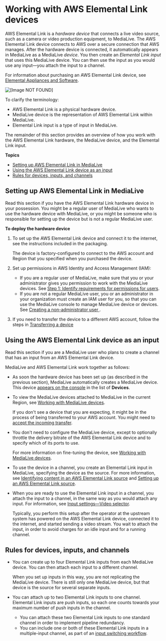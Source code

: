 # Working with AWS Elemental Link devices<a name="feature-elink"></a>

AWS Elemental Link is a *hardware device* that connects a live video source, such as a camera or video production equipment, to MediaLive\. The AWS Elemental Link device connects to AWS over a secure connection that AWS manages\. After the hardware device is connected, it automatically appears in MediaLive as a MediaLive *device*\. You then create an *Elemental Link input* that uses this MediaLive device\. You can then use the input as you would use any input—you attach the input to a channel\. 

For information about purchasing an AWS Elemental Link device, see [Elemental Appliances and Software](https://console.aws.amazon.com/elemental-appliances-software/home#/linkhome)\.

![\[Image NOT FOUND\]](http://docs.aws.amazon.com/medialive/latest/ug/images\link-parts.png)

To clarify the terminology:
+ AWS Elemental Link is a physical hardware device\. 
+ MediaLive device is the representation of AWS Elemental Link within MediaLive\. 
+ Elemental Link input is a type of input in MediaLive\.

The remainder of this section provides an overview of how you work with the AWS Elemental Link hardware, the MediaLive device, and the Elemental Link input\.

**Topics**
+ [Setting up AWS Elemental Link in MediaLive](#elink-setup-device)
+ [Using the AWS Elemental Link device as an input](#elink-using)
+ [Rules for devices, inputs, and channels](#rules-devices-link-inputs)

## Setting up AWS Elemental Link in MediaLive<a name="elink-setup-device"></a>

Read this section if you have the AWS Elemental Link hardware device in your possession\. You might be a regular user of MediaLive who wants to use the hardware device with MediaLive, or you might be someone who is responsible for setting up the device but is not a regular MediaLive user\.

**To deploy the hardware device**

1. To set up the AWS Elemental Link device and connect it to the internet, see the instructions included in the packaging\.

   The device is factory\-configured to connect to the AWS account and Region that you specified when you purchased the device\.

1. Set up permissions in AWS Identity and Access Management \(IAM\):
   + If you are a regular user of MediaLive, make sure that you or your administrator gives you permission to work with the MediaLive devices\. See [Step 1: Identify requirements for permissions for users](setup-user-step-1.md)\.
   + If you are not a regular MediaLive user, you or an administrator in your organization must create an IAM user for you, so that you can use the MediaLive console to manage MediaLive device or devices\. See [Creating a non\-administrator user ](iam-device-create-users.md)\.

1. If you need to transfer the device to a different AWS account, follow the steps in [Transferring a device](device-transfers.md)

## Using the AWS Elemental Link device as an input<a name="elink-using"></a>

Read this section if you are a MediaLive user who plans to create a channel that has an input from an AWS Elemental Link device\.

MediaLive and AWS Elemental Link work together as follows: 
+ As soon the hardware device has been set up \(as described in the previous section\), MediaLive automatically creates a MediaLive device\. This device [appears on the console](eml-devices.md) in the list of **Devices**\. 
+ To view the MediaLive devices attached to MediaLive in the current Region, see [Working with MediaLive devices](eml-devices.md)\.

  If you don't see a device that you are expecting, it might be in the process of being transferred to your AWS account\. You might need to [accept the incoming transfer](device-transfers.md)\.
+ You don't need to configure the MediaLive device, except to optionally throttle the delivery bitrate of the AWS Elemental Link device and to specify which of its ports to use\. 

  For more information on fine\-tuning the device, see [Working with MediaLive devices](eml-devices.md)\.
+ To use the device in a channel, you create an Elemental Link input in MediaLive, specifying the device as the source\. For more information, see [Identifying content in an AWS Elemental Link source](extract-contents-link.md) and [Setting up an AWS Elemental Link source](device-push-upstream.md)\.
+ When you are ready to use the Elemental Link input in a channel, you attach the input to a channel, in the same way as you would attach any input\. For information, see [Input settings—Video selector](input-video-selector.md)\.

  Typically, you perform this setup after the operator at the upstream system has powered on the AWS Elemental Link device, connected it to the internet, and started sending a video stream\. You wait to attach the input, in order to avoid charges for an idle input and for a running channel\.

## Rules for devices, inputs, and channels<a name="rules-devices-link-inputs"></a>
+ You can create up to four Elemental Link inputs from each MediaLive device\. You can then attach each input to a different channel\.

  When you set up inputs in this way, you are not replicating the MediaLive device\. There is still only one MediaLive device, but that device is the source for several separate inputs\.
+ You can attach up to two Elemental Link inputs to one channel\. Elemental Link inputs are push inputs, so each one counts towards your maximum number of push inputs in the channel\.
  + You can attach these two Elemental Link inputs to one standard channel in order to implement pipeline redundancy\.
  + You can include one or both of these Elemental Link inputs in a multiple\-input channel, as part of an [input switching workflow](scheduled-input-switching.md)\.